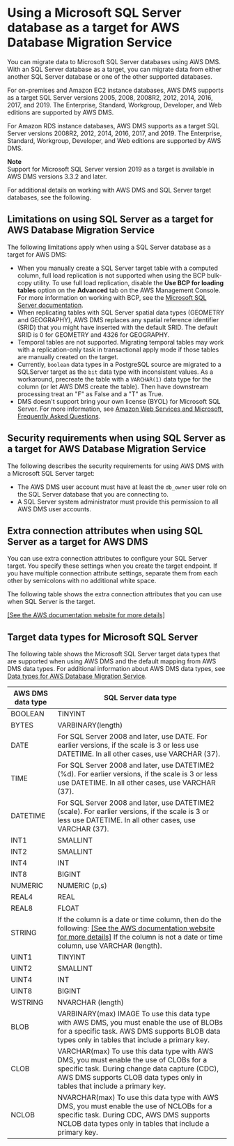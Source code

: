 # Using a Microsoft SQL Server database as a target for AWS Database Migration Service<a name="CHAP_Target.SQLServer"></a>

You can migrate data to Microsoft SQL Server databases using AWS DMS\. With an SQL Server database as a target, you can migrate data from either another SQL Server database or one of the other supported databases\.

For on\-premises and Amazon EC2 instance databases, AWS DMS supports as a target SQL Server versions 2005, 2008, 2008R2, 2012, 2014, 2016, 2017, and 2019\. The Enterprise, Standard, Workgroup, Developer, and Web editions are supported by AWS DMS\.

For Amazon RDS instance databases, AWS DMS supports as a target SQL Server versions 2008R2, 2012, 2014, 2016, 2017, and 2019\. The Enterprise, Standard, Workgroup, Developer, and Web editions are supported by AWS DMS\.

**Note**  
Support for Microsoft SQL Server version 2019 as a target is available in AWS DMS versions 3\.3\.2 and later\.

For additional details on working with AWS DMS and SQL Server target databases, see the following\.

## Limitations on using SQL Server as a target for AWS Database Migration Service<a name="CHAP_Target.SQLServer.Limitations"></a>

The following limitations apply when using a SQL Server database as a target for AWS DMS:
+ When you manually create a SQL Server target table with a computed column, full load replication is not supported when using the BCP bulk\-copy utility\. To use full load replication, disable the **Use BCP for loading tables** option on the **Advanced** tab on the AWS Management Console\. For more information on working with BCP, see the [Microsoft SQL Server documentation](https://docs.microsoft.com/en-us/sql/relational-databases/import-export/import-and-export-bulk-data-by-using-the-bcp-utility-sql-server)\.
+ When replicating tables with SQL Server spatial data types \(GEOMETRY and GEOGRAPHY\), AWS DMS replaces any spatial reference identifier \(SRID\) that you might have inserted with the default SRID\. The default SRID is 0 for GEOMETRY and 4326 for GEOGRAPHY\.
+ Temporal tables are not supported\. Migrating temporal tables may work with a replication\-only task in transactional apply mode if those tables are manually created on the target\.
+ Currently, `boolean` data types in a PostgreSQL source are migrated to a SQLServer target as the `bit` data type with inconsistent values\. As a workaround, precreate the table with a `VARCHAR(1)` data type for the column \(or let AWS DMS create the table\)\. Then have downstream processing treat an "F" as False and a "T" as True\.
+ DMS doesn't support bring your own license \(BYOL\) for Microsoft SQL Server\. For more information, see [Amazon Web Services and Microsoft, Frequently Asked Questions](https://aws.amazon.com/windows/faq/)\.

## Security requirements when using SQL Server as a target for AWS Database Migration Service<a name="CHAP_Target.SQLServer.Security"></a>

The following describes the security requirements for using AWS DMS with a Microsoft SQL Server target:
+ The AWS DMS user account must have at least the `db_owner` user role on the SQL Server database that you are connecting to\.
+ A SQL Server system administrator must provide this permission to all AWS DMS user accounts\.

## Extra connection attributes when using SQL Server as a target for AWS DMS<a name="CHAP_Target.SQLServer.ConnectionAttrib"></a>

You can use extra connection attributes to configure your SQL Server target\. You specify these settings when you create the target endpoint\. If you have multiple connection attribute settings, separate them from each other by semicolons with no additional white space\.

The following table shows the extra connection attributes that you can use when SQL Server is the target\.

[\[See the AWS documentation website for more details\]](http://docs.aws.amazon.com/dms/latest/userguide/CHAP_Target.SQLServer.html)

## Target data types for Microsoft SQL Server<a name="CHAP_Target.SQLServer.DataTypes"></a>

The following table shows the Microsoft SQL Server target data types that are supported when using AWS DMS and the default mapping from AWS DMS data types\. For additional information about AWS DMS data types, see [Data types for AWS Database Migration Service](CHAP_Reference.DataTypes.md)\.


|  AWS DMS data type  |  SQL Server data type  | 
| --- | --- | 
|  BOOLEAN  |  TINYINT  | 
|  BYTES  |  VARBINARY\(length\)  | 
|  DATE  |  For SQL Server 2008 and later, use DATE\. For earlier versions, if the scale is 3 or less use DATETIME\. In all other cases, use VARCHAR \(37\)\.  | 
|  TIME  |  For SQL Server 2008 and later, use DATETIME2 \(%d\)\. For earlier versions, if the scale is 3 or less use DATETIME\. In all other cases, use VARCHAR \(37\)\.  | 
|  DATETIME  |  For SQL Server 2008 and later, use DATETIME2 \(scale\)\.  For earlier versions, if the scale is 3 or less use DATETIME\. In all other cases, use VARCHAR \(37\)\.  | 
|  INT1  | SMALLINT | 
|  INT2  |  SMALLINT  | 
|  INT4  | INT | 
|  INT8  |  BIGINT  | 
|  NUMERIC  |  NUMERIC \(p,s\)  | 
|  REAL4  |  REAL  | 
|  REAL8  | FLOAT | 
|  STRING  |  If the column is a date or time column, then do the following:  [\[See the AWS documentation website for more details\]](http://docs.aws.amazon.com/dms/latest/userguide/CHAP_Target.SQLServer.html) If the column is not a date or time column, use VARCHAR \(length\)\.  | 
|  UINT1  |  TINYINT  | 
|  UINT2  |  SMALLINT  | 
|  UINT4  |  INT  | 
|  UINT8  |  BIGINT  | 
|  WSTRING  |  NVARCHAR \(length\)  | 
|  BLOB  |  VARBINARY\(max\) IMAGE To use this data type with AWS DMS, you must enable the use of BLOBs for a specific task\. AWS DMS supports BLOB data types only in tables that include a primary key\.  | 
|  CLOB  |  VARCHAR\(max\) To use this data type with AWS DMS, you must enable the use of CLOBs for a specific task\. During change data capture \(CDC\), AWS DMS supports CLOB data types only in tables that include a primary key\.  | 
|  NCLOB  |  NVARCHAR\(max\) To use this data type with AWS DMS, you must enable the use of NCLOBs for a specific task\. During CDC, AWS DMS supports NCLOB data types only in tables that include a primary key\.  | 